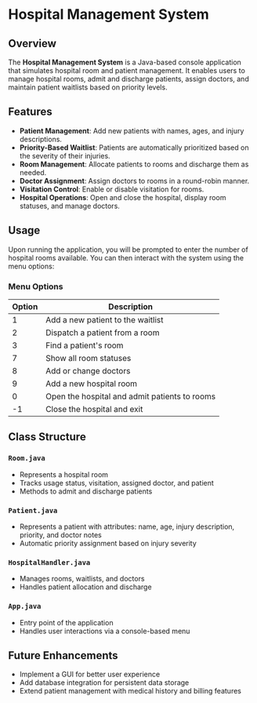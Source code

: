 # Hospital Management System

## Overview
The **Hospital Management System** is a Java-based console application that simulates hospital room and patient management. It enables users to manage hospital rooms, admit and discharge patients, assign doctors, and maintain patient waitlists based on priority levels.

## Features
- **Patient Management**: Add new patients with names, ages, and injury descriptions.
- **Priority-Based Waitlist**: Patients are automatically prioritized based on the severity of their injuries.
- **Room Management**: Allocate patients to rooms and discharge them as needed.
- **Doctor Assignment**: Assign doctors to rooms in a round-robin manner.
- **Visitation Control**: Enable or disable visitation for rooms.
- **Hospital Operations**: Open and close the hospital, display room statuses, and manage doctors.

## Usage
Upon running the application, you will be prompted to enter the number of hospital rooms available. You can then interact with the system using the menu options:

### Menu Options
| Option | Description |
|--------|-------------|
| 1 | Add a new patient to the waitlist |
| 2 | Dispatch a patient from a room |
| 3 | Find a patient's room |
| 7 | Show all room statuses |
| 8 | Add or change doctors |
| 9 | Add a new hospital room |
| 0 | Open the hospital and admit patients to rooms |
| -1 | Close the hospital and exit |

## Class Structure
### `Room.java`
- Represents a hospital room
- Tracks usage status, visitation, assigned doctor, and patient
- Methods to admit and discharge patients

### `Patient.java`
- Represents a patient with attributes: name, age, injury description, priority, and doctor notes
- Automatic priority assignment based on injury severity

### `HospitalHandler.java`
- Manages rooms, waitlists, and doctors
- Handles patient allocation and discharge

### `App.java`
- Entry point of the application
- Handles user interactions via a console-based menu

## Future Enhancements
- Implement a GUI for better user experience
- Add database integration for persistent data storage
- Extend patient management with medical history and billing features
